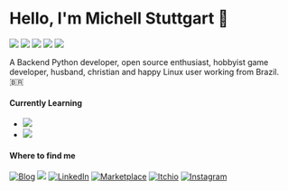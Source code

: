 # Hello, I'm Michell Stuttgart 👋

![](https://img.shields.io/badge/Code-Python-informational?style=flat-square&logo=python&logoColor=white&color=dddddd)
![](https://img.shields.io/badge/Shell-Bash-informational?style=flat-square&logo=gnu-bash&logoColor=white&color=dddddd)
![](https://img.shields.io/badge/Tools-VsCode-informational?style=flat-square&logo=visualstudiocode&logoColor=white&color=dddddd)
![](https://img.shields.io/badge/Tools-Git-informational?style=flat-square&logo=git&logoColor=white&color=dddddd)
![](https://img.shields.io/badge/OS-Linux-informational?style=flat-square&logo=linux&logoColor=white&color=dddddd)

A Backend Python developer, open source enthusiast, hobbyist game developer, husband, christian and happy Linux user working from Brazil. 🇧🇷

#### Currently Learning

* ![](https://img.shields.io/badge/Tools-Ansible-informational?style=flat-square&logo=ansible&logoColor=white&color=dddddd) 
* ![](https://img.shields.io/badge/Code-Javascript-informational?style=flat-square&logo=javascript&logoColor=white&color=dddddd)

#### Where to find me
<p>
  <a href="https://mstuttgart.github.io/" target="_blank"><img alt="Blog" src="https://img.shields.io/badge/blog-gray.svg?style=for-the-badge&logo=www&logoColor=afc8a0" /></a>
  <a href="mailto:michellstut@gmail.com" style="text-decoration:none"><img src = "https://img.shields.io/badge/gmail-gray?&style=for-the-badge&logo=gmail&logoColor=white"></a> 
  <a href="https://www.linkedin.com/in/mstuttgart" target="_blank"><img alt="LinkedIn" src="https://img.shields.io/badge/linkedin-gray.svg?&style=for-the-badge&logo=linkedin&logoColor=white" /></a>
  <a href="https://marketplace.visualstudio.com/publishers/mstuttgart" target="_blank"><img alt="Marketplace" src="https://img.shields.io/badge/marketplace-gray.svg?&style=for-the-badge&logo=visual-studio-code&logoColor=white" /></a>
  <a href="https://mstuttgart.itch.io" target="_blank"><img alt="Itchio" src="https://img.shields.io/badge/itchio-gray.svg?&style=for-the-badge&logo=itch.io&logoColor=white" /></a>
    <a href="https://www.instagram.com/mstuttgart/" target="_blank"><img alt="Instagram" src="https://img.shields.io/badge/Instagram-gray?style=for-the-badge&logo=instagram&logoColor=white" /></a>
</p>
